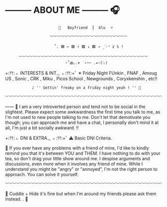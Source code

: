 # ——— ABOUT ME ——— 🎧
                            🎤   Boyfriend  ┋  blu  〃
                    
                        ︶︶︶︶︶︶︶︶︶︶︶︶︶︶︶︶︶︶︶︶︶
                         
                          ˚. 🟦 ← 🟥 ↑ 🟩 ↓ 🟪 → ˎˊ˗ᶻ 𝗓 𐰁 !
                          
          ︶︶︶︶︶︶︶︶︶︶︶︶︶︶︶︶︶︶︶︶︶︶︶︶︶︶︶︶︶︶︶︶︶︶︶ 
                               ⋆˚꩜｡.𖥔 ݁ ˖── .✦~(💥)  
+:ꔫ:﹤ INTERESTS & INT._ ﹥:ꔫ:+ﾟ
✶ Friday Night FUnkin , FNAF , Amoug US , Sonic , CRK , Miku , Picos School , Newgrounds , Coryxkenshin , etc!!

                ♪ '' Gettin' freaky on a friday night yeah ! '' 🎤

    ︶︶︶︶︶︶︶︶︶︶︶︶︶︶︶︶︶︶︶︶︶︶︶︶︶︶︶︶︶︶︶︶︶︶︶︶︶︶︶︶︶︶︶︶ 

—— 🎤 I am a very introverted person and tend not to be social in the slightest. Please expect some awkwardness the first time you talk to me, as I'm not used to new people talking to me. Don't let that demotivate you though; you can approach me and have a chat, I personally don't mind it at all, I'm just a bit socially awkward. !!

+:ꔫ:﹤ DNI & EXTRA._ ﹥:ꔫ:+ﾟ
⚠️ Basic DNI Criteria.

🔫 If you ever have any problems with a friend of mine, I'd like to kindly remind you that it's between YOU and THEM. I have nothing to do with your tea, so don't drag your little show around me. I despise arguments and discussions, even more when it involves any friend of mine. While I understand you might be "angry" or "annoyed", I'm not the right person to approach. You can solve it yourself. 


    ︶︶︶︶︶︶︶︶︶︶︶︶︶︶︶︶︶︶︶︶︶︶︶︶︶︶︶︶︶︶︶︶︶︶︶︶︶︶︶︶︶︶︶︶

    
🩵 Cuddle + Hide it's fine but when I'm around my friends please ask them instead. . 🎤
                                

